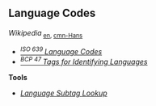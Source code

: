 ## Language Codes
*Wikipedia*<sub> [en](http://en.wikipedia.org/wiki/Language_code "Language Code"), [cmn-Hans](http://zh.wikipedia.org/wiki/语言代码 "语言代码")</sub>
- [<sup>*ISO 639* </sup>*Language Codes*](http://iso.org/iso/language_codes.htm)
- [<sup>*BCP 47* </sup>*Tags for Identifying Languages*](http://tools.ietf.org/html/bcp47)

**Tools**
- [*Language Subtag Lookup*](http://r12a.github.io/apps/subtags)
